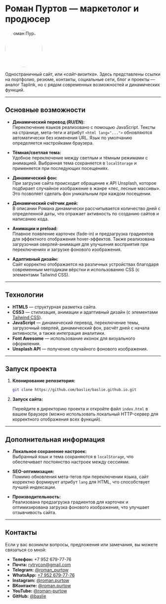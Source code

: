 # Роман Пуртов — маркетолог и продюсер

<img src="https://baslie.github.io/images/roman.jpg" alt="Роман Пуртов" width="120" height="120" style="border-radius: 50%;" />

Одностраничный сайт, или _«сайт-визитка»_. Здесь представлены ссылки на портфолио, резюме, контакты, социальные сети, блог и проекты — аналог Taplink, но с рядом современных возможностей и динамических функций.

---

## Основные возможности

- **Динамический перевод (RU/EN):**  
  Переключение языков реализовано с помощью JavaScript. Тексты на странице, мета-теги и атрибут `<html lang="...">` обновляются автоматически без изменения URL. Язык по умолчанию определяется настройками браузера.

- **Тёмная/светлая тема:**  
  Удобное переключение между светлым и тёмным режимами с анимацией. Выбранная тема сохраняется в `localStorage` и применяется при последующих посещениях.

- **Динамический фон:**  
  При загрузке сайта происходит обращение к API Unsplash, которое подбирает случайное изображение в жанре «лес, лесные массивы». Это позволяет сделать фон уникальным при каждом посещении.

- **Динамический счётчик дней:**  
  В описании Романа динамически рассчитывается количество дней с определенной даты, что отражает активность по созданию сайтов и написанию кода.

- **Анимации и preload:**  
  Плавное появление карточек (fade-in) и предзагрузка градиентов для эффектного отображения hover-эффектов. Также реализована загрузочная оверлей-анимация для улучшения восприятия при переключениях и загрузке фонового изображения.

- **Адаптивный дизайн:**  
  Сайт корректно отображается на различных устройствах благодаря современным методикам вёрстки и использованию CSS (с элементами Tailwind CSS).

---

## Технологии

- **HTML5** — структурная разметка сайта.
- **CSS3** — стилизация, анимации и адаптивный дизайн (с элементами [Tailwind CSS](https://tailwindcss.com/)).
- **JavaScript** — динамический перевод, переключение темы, загрузочный оверлей, динамический фон, расчёт дней с начала активности, а также интеграция аналитики.
- **Font Awesome** — использование иконок для визуального оформления.
- **Unsplash API** — получение случайного фонового изображения.

---

## Запуск проекта

1. **Клонирование репозитория:**

    ```bash
    git clone https://github.com/baslie/baslie.github.io.git
    ```

2. **Запуск сайта:**

    Перейдите в директорию проекта и откройте файл `index.html` в вашем браузере (можно использовать локальный HTTP-сервер для корректного отображения всех функций).

---

## Дополнительная информация

- **Локальное сохранение настроек:**  
  Выбранный язык и тема сохраняются в `localStorage`, что обеспечивает постоянство настроек между сессиями.

- **SEO-оптимизация:**  
  Помимо обновления мета-тегов при переключении языка, сайт корректно формирует атрибут `lang` для HTML, что способствует лучшей индексации.

- **Производительность:**  
  Реализована предзагрузка градиентов для карточек и оптимизирована загрузка фонового изображения, что улучшает отзывчивость сайта.

---

## Контакты

Если у вас возникли вопросы, предложения или замечания, вы можете связаться со мной:

- **Телефон:** +7 952 679-77-76
- **Почта:** [rytrycon@gmail.com](mailto:rytrycon@gmail.com)
- **Telegram:** [@roman_purtow](https://t.me/roman_purtow)
- **WhatsApp:** [+7 952 679-77-76](https://wa.me/79526797776)
- **Instagram:** [@roman.purtow](https://instagram.com/roman.purtow)
- **ВКонтакте:** [@roman.purtow](https://vk.com/roman.purtow)
- **YouTube:** [@roman-purtow](https://www.youtube.com/@roman-purtow)
- **GitHub:** [@baslie](https://github.com/baslie)
